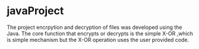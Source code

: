 # javaProject
The project encrpytion and decryption of files was developed using the Java.
The core function that encrypts or decrypts is the simple X-OR ,which is simple mechanism but the X-OR operation uses the user provided code.
